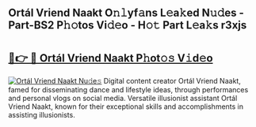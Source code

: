 ## Ortál Vriend Naakt O𝚗𝚕yf𝚊ns L𝚎a𝚔ed N𝚞𝚍es - Part-BS2 P𝚑𝚘tos Vi𝚍𝚎o - H𝚘𝚝 Part L𝚎a𝚔s r3xjs

# <h2><a href="http://kf0rusr.oniu.top/?m=Ort%c3%a1l+Vriend+Naakt">🔗👉 🔴 Ortál Vriend Naakt P𝚑ot𝚘𝚜 V𝚒d𝚎o</a></h2>

[![Ortál Vriend Naakt Nu𝚍e𝚜](https://i.imgur.com/0qMVB7G.gif)](http://kf0rusr.oniu.top/?m=Ort%c3%a1l+Vriend+Naakt)
Digital content creator Ortál Vriend Naakt, famed for disseminating dance and lifestyle ideas, through performances and personal vlogs on social media. Versatile illusionist assistant Ortál Vriend Naakt, known for their exceptional skills and accomplishments in assisting illusionists.  
